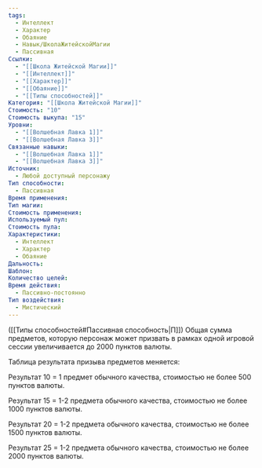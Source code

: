 ```yaml
---
tags:
  - Интеллект
  - Характер
  - Обаяние
  - Навык/ШколаЖитейскойМагии
  - Пассивная
Ссылки:
  - "[[Школа Житейской Магии]]"
  - "[[Интеллект]]"
  - "[[Характер]]"
  - "[[Обаяние]]"
  - "[[Типы способностей]]"
Категория: "[[Школа Житейской Магии]]"
Стоимость: "10"
Стоимость выкупа: "15"
Уровни:
  - "[[Волшебная Лавка 1]]"
  - "[[Волшебная Лавка 3]]"
Связанные навыки:
  - "[[Волшебная Лавка 1]]"
  - "[[Волшебная Лавка 3]]"
Источник:
  - Любой доступный персонажу
Тип способности:
  - Пассивная
Время применения: 
Тип магии: 
Стоимость применения: 
Используемый пул: 
Стоимость пула: 
Характеристики:
  - Интеллект
  - Характер
  - Обаяние
Дальность: 
Шаблон: 
Количество целей: 
Время действия:
  - Пассивно-постоянно
Тип воздействия:
  - Мистический
---
```

([[Типы способностей#Пассивная способность|П]]) Общая сумма предметов, которую персонаж может призвать  в рамках одной игровой сессии увеличивается до 2000 пунктов валюты. 

Таблица результата призыва предметов меняется:

Результат 10 = 1 предмет обычного качества, стоимостью не более 500 пунктов валюты.

Результат 15 = 1-2 предмета обычного качества, стоимостью не более 1000 пунктов валюты.

Результат 20 = 1-2 предмета обычного качества, стоимостью не более 1500 пунктов валюты. 

Результат 25 = 1-2 предмета обычного качества, стоимостью не более 2000 пунктов валюты. 
